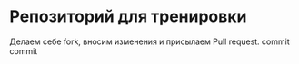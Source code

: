 # Репозиторий для тренировки

Делаем себе fork, вносим изменения и присылаем Pull request.
commit commit 